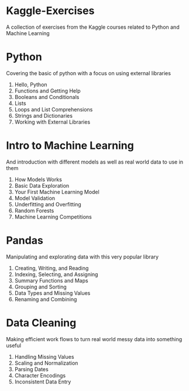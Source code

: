 # Kaggle-Exercises
 A collection of exercises from the Kaggle courses related to Python and Machine Learning
 
# Python
Covering the basic of python with a focus on using external libraries
1. Hello, Python
2. Functions and Getting Help
3. Booleans and Conditionals
4. Lists
5. Loops and List Comprehensions
6. Strings and Dictionaries
7. Working with External Libraries

# Intro to Machine Learning
And introduction with different models as well as real world data to use in them
1. How Models Works
2. Basic Data Exploration
3. Your First Machine Learning Model
4. Model Validation
5. Underfitting and Overfitting
6. Random Forests
7. Machine Learning Competitions

# Pandas
Manipulating and explorating data with this very popular library
1. Creating, Writing, and Reading
2. Indexing, Selecting, and Assigning
3. Summary Functions and Maps
4. Grouping and Sorting
5. Data Types and Missing Values
6. Renaming and Combining

# Data Cleaning
Making efficient work flows to turn real world messy data into something useful
1. Handling Missing Values
2. Scaling and Normalization
3. Parsing Dates
4. Character Encodings
5. Inconsistent Data Entry
